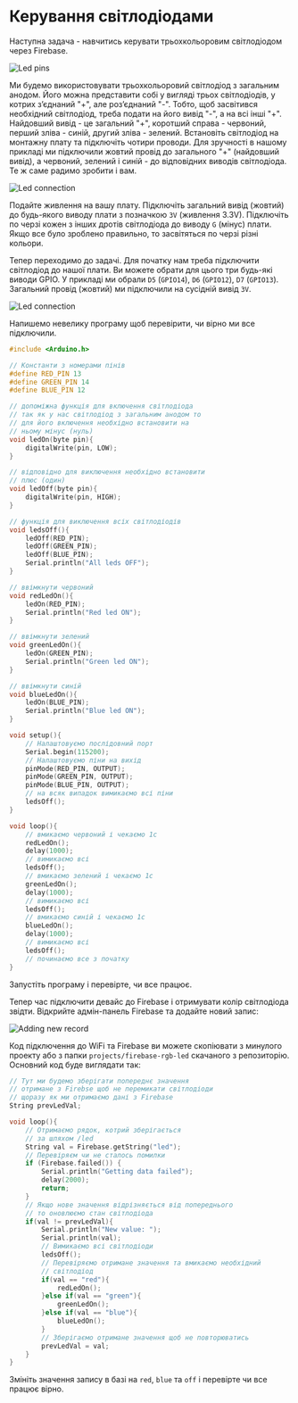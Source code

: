 # Керування світлодіодами

Наступна задача - навчитись керувати трьохкольоровим світлодіодом через Firebase.

![Led pins](https://github.com/snipter/firebase-iot-codelab/blob/master/docs/assets/image32.png)

Ми будемо використовувати трьохкольоровий світлодіод з загальним анодом. Його можна представити собі у вигляді трьох світлодіодів, у котрих з’єднаний "+", але роз’єднаний "-". Тобто, щоб  засвітився необхідний світлодіод, треба подати на його вивід "-", а на всі інші "+". Найдовший вивід - це загальний "+", коротший справа - червоний, перший зліва - синій, другий зліва - зелений. Встановіть світлодіод на монтажну плату та підключіть чотири проводи. Для зручності в нашому прикладі ми підключили жовтий провід до загального "+" (найдовший вивід), а червоний, зелений і синій - до відповідних виводів світлодіода. Те ж саме радимо зробити і вам.

![Led connection](https://github.com/snipter/firebase-iot-codelab/blob/master/docs/assets/image15.png)

Подайте живлення на вашу плату. Підключіть загальний вивід (жовтий) до будь-якого виводу плати з позначкою `3V` (живлення 3.3V). Підключіть по черзі кожен з інших дротів світлодіода до виводу `G` (мінус) плати. Якщо все було зроблено правильно, то засвітяться по черзі різні кольори.

Тепер переходимо до задачі. Для початку нам треба підключити світлодіод до нашої плати. Ви можете обрати для цього три будь-які виводи GPIO. У прикладі ми обрали `D5` (`GPIO14`), `D6` (`GPIO12`), `D7` (`GPIO13`). Загальний провід (жовтий) ми підключили на сусідній вивід `3V`.

![Led connection](https://github.com/snipter/firebase-iot-codelab/blob/master/docs/assets/image23.png)

Напишемо невелику програму щоб перевірити, чи вірно ми все підключили.

```c++
#include <Arduino.h>

// Константи з номерами пінів
#define RED_PIN 13
#define GREEN_PIN 14
#define BLUE_PIN 12

// допоміжна функція для включення світлодіода
// так як у нас світлодіод з загальним анодом то
// для його включення необхідно встановити на
// ньому мінус (нуль)
void ledOn(byte pin){
    digitalWrite(pin, LOW);
}

// відповідно для виключення необхідно встановити
// плюс (один)
void ledOff(byte pin){
    digitalWrite(pin, HIGH);
}

// функція для виключення всіх світлодіодів
void ledsOff(){
    ledOff(RED_PIN);
    ledOff(GREEN_PIN);
    ledOff(BLUE_PIN);
    Serial.println("All leds OFF");
}

// ввімкнути червоний
void redLedOn(){
    ledOn(RED_PIN);
    Serial.println("Red led ON");
}

// ввімкнути зелений
void greenLedOn(){
    ledOn(GREEN_PIN);
    Serial.println("Green led ON");
}

// ввімкнути синій
void blueLedOn(){
    ledOn(BLUE_PIN);
    Serial.println("Blue led ON");
}

void setup(){
    // Налаштовуємо послідовний порт
    Serial.begin(115200);
    // Налаштовуємо піни на вихід
    pinMode(RED_PIN, OUTPUT);
    pinMode(GREEN_PIN, OUTPUT);
    pinMode(BLUE_PIN, OUTPUT);
    // на всяк випадок вимикаємо всі піни
    ledsOff();
}

void loop(){
    // вмикаємо червоний і чекаємо 1с
    redLedOn();
    delay(1000);
    // вимикаємо всі
    ledsOff();
    // вмикаємо зелений і чекаємо 1с
    greenLedOn();
    delay(1000);
    // вимикаємо всі
    ledsOff();
    // вмикаємо синій і чекаємо 1с
    blueLedOn();
    delay(1000);
    // вимикаємо всі
    ledsOff();
    // починаємо все з початку
}
```

Запустіть програму і перевірте, чи все працює.

Тепер час підключити девайс до Firebase і отримувати колір світлодіода звідти. Відкрийте адмін-панель Firebase та додайте новий запис:

![Adding new record](https://github.com/snipter/firebase-iot-codelab/blob/master/docs/assets/image44.png)

Код підключення до WiFi та Firebase ви можете скопіювати з минулого проекту або з папки `projects/firebase-rgb-led` скачаного з репозиторію. Основний код буде виглядати так:

```c++
// Тут ми будемо зберігати попереднє значення
// отримане з Firebse щоб не перемикати світлодіоди
// щоразу як ми отримаємо дані з Firebase
String prevLedVal;

void loop(){
    // Отримаємо рядок, котрий зберігається
    // за шляхом /led
    String val = Firebase.getString("led");
    // Перевіряєм чи не сталось помилки
    if (Firebase.failed()) {
        Serial.println("Getting data failed");
        delay(2000);
        return;
    }
    // Якщо нове значення відрізняється від попереднього
    // то оновлюємо стан світлодіода
    if(val != prevLedVal){
        Serial.println("New value: ");
        Serial.println(val);
        // Вимикаємо всі світлодіоди
        ledsOff();
        // Перевіряємо отримане значення та вмикаємо необхідний
        // світлодіод
        if(val == "red"){
            redLedOn();
        }else if(val == "green"){
            greenLedOn();
        }else if(val == "blue"){
            blueLedOn();
        }
        // Зберігаємо отримане значення щоб не повторюватись
        prevLedVal = val;
    }
}
```

Змініть значення запису в базі на `red`, `blue` та `off` і перевірте чи все працює вірно.
